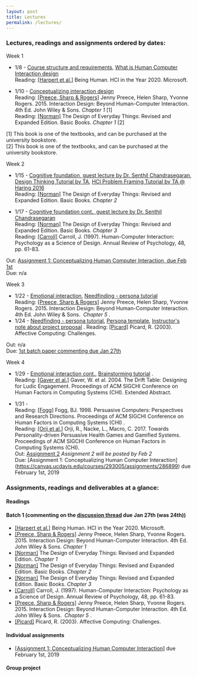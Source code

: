 ```yaml
---
layout: post
title: Lectures
permalink: /lectures/
---
```


### Lectures, readings and assignments ordered by dates:
Week 1  
- 1/8 - [Course structure and requirements](https://canvas.ucdavis.edu/courses/293005/files?preview=4939673), [What is Human Computer Interaction design](https://canvas.ucdavis.edu/courses/293005/files?preview=4939672)  
Reading:  [[Harpert et al.]](https://hxd.research.microsoft.com/work/being-human-human-computer-interaction-in-the-year-2020.php) Being Human. HCI in the Year 2020. Microsoft.

- 1/10 - [Conceptualizing interaction design](https://canvas.ucdavis.edu/courses/293005/files?preview=4939671)  
Reading: [[Preece, Sharp & Rogers]](http://www.id-book.com/) Jenny Preece, Helen Sharp, Yvonne Rogers. 2015. Interaction Design: Beyond Human-Computer Interaction. 4th Ed. John Wiley & Sons.  *Chapter 1* [1]   
Reading: [[Norman]](https://www.basicbooks.com/titles/don-norman/the-design-of-everyday-things/9780465050659/) The Design of Everyday Things: Revised and Expanded Edition. Basic Books. *Chapter 1* [2]  


[1] This book is one of the textbooks, and can be purchased at the university bookstore.  
[2] This book is one of the textbooks, and can be purchased at the university bookstore.

Week 2
- 1/15 - [Cognitive foundation, guest lecture by Dr. Senthil Chandrasegaran](https://canvas.ucdavis.edu/courses/293005/files/folder/Lecture?preview=5001357), [Design Thinking Tutorial by TA](https://canvas.ucdavis.edu/courses/293005/files?preview=4983685), [HCI Problem Framing Tutorial by TA @ Haring 2016](https://canvas.ucdavis.edu/courses/293005/files?preview=4983691)     
Reading: [[Norman]](https://www.basicbooks.com/titles/don-norman/the-design-of-everyday-things/9780465050659/) The Design of Everyday Things: Revised and Expanded Edition. Basic Books. *Chapter 2*    

- 1/17 - [Cognitive foundation cont., guest lecture by Dr. Senthil Chandrasegaran](https://canvas.ucdavis.edu/courses/293005/files/folder/Lecture?preview=5001357)    
Reading: [[Norman]](https://www.basicbooks.com/titles/don-norman/the-design-of-everyday-things/9780465050659/) The Design of Everyday Things: Revised and Expanded Edition. Basic Books. *Chapter 3*     
Reading: [[Carroll]](https://canvas.ucdavis.edu/courses/293005/files?preview=4983695) Carroll, J. (1997). Human-Computer Interaction: Psychology as a Science of Design. Annual Review of Psychology, 48, pp. 61-83.      

Out: [Assignment 1: Conceptualizing Human Computer Interaction, due Feb 1st](https://canvas.ucdavis.edu/courses/293005/assignments/286899)  
Due: n/a

Week 3
- 1/22 - [Emotional interaction](https://canvas.ucdavis.edu/courses/293005/files/folder/Lecture?preview=5040416), [Needfinding - persona tutorial](https://canvas.ucdavis.edu/courses/293005/files/folder/Studio?preview=5040423)   
Reading: [[Preece, Sharp & Rogers]](http://www.id-book.com/) Jenny Preece, Helen Sharp, Yvonne Rogers. 2015. Interaction Design: Beyond Human-Computer Interaction. 4th Ed. John Wiley & Sons.  *Chapter 5* .  
- 1/24 - [Needfinding - persona tutorial](https://canvas.ucdavis.edu/courses/293005/files/folder/Studio?preview=5040423), [Persona template](https://asinthecity.com/2011/05/13/explaining-personas-used-in-ux-design-%E2%80%93-part-2/),  [Instructor's note about project proposal](https://canvas.ucdavis.edu/courses/293005/files/folder/Studio?preview=5085313) . 
Reading: [[Picard]](https://affect.media.mit.edu/pdfs/03.picard.pdf) Picard, R. (2003). Affective Computing: Challenges.   

Out: n/a  
Due: [1st batch paper commenting due Jan 27th](https://canvas.ucdavis.edu/courses/293005/discussion_topics/259373)   


Week 4
- 1/29 - [Emotional interaction cont.](https://canvas.ucdavis.edu/courses/293005/files/folder/Lecture?preview=5040416), [Brainstorming tutorial](https://canvas.ucdavis.edu/courses/293005/files/folder/Studio?preview=5104519) .   
Reading: [[Gaver et al.]](https://canvas.ucdavis.edu/courses/225630/files?preview=3353707) Gaver, W. et al. 2004. The Drift Table: Designing for Ludic Engagement. Proceedings of ACM SIGCHI Conference on Human Factors in Computing Systems (CHI). Extended Abstract.   

- 1/31 -     
Reading: [[Fogg]](https://canvas.ucdavis.edu/courses/225630/files?preview=3353707) Fogg, BJ. 1998. Persuasive Computers: Perspectives and Research Directions. Proceedings of ACM SIGCHI Conference on Human Factors in Computing Systems (CHI) .    
Reading: [[Orji et al.]](https://canvas.ucdavis.edu/courses/225630/files?preview=3353901) Orji, R., Nacke, L., Macro, C. 2017. Towards Personality-driven Persuasive Health  Games and Gamified Systems. Proceedings of ACM SIGCHI Conference on Human Factors in Computing Systems (CHI).     
Out: [Assignment 2]( ) *Assignment 2 will be posted by Feb 2*  
Due: [Assignment 1: Conceptualizing Human Computer Interaction] (https://canvas.ucdavis.edu/courses/293005/assignments/286899) due February 1st, 2019    


### Assignments, readings and deliverables at a glance:

#### Readings
#### Batch 1 (commenting on the [discussion thread](https://canvas.ucdavis.edu/courses/293005/discussion_topics/259373) due Jan 27th (was 24th))
- [[Harpert et al.]](https://hxd.research.microsoft.com/work/being-human-human-computer-interaction-in-the-year-2020.php) Being Human. HCI in the Year 2020. Microsoft.
- [[Preece, Sharp & Rogers]](http://www.id-book.com/) Jenny Preece, Helen Sharp, Yvonne Rogers. 2015. Interaction Design: Beyond Human-Computer Interaction. 4th Ed. John Wiley & Sons. *Chapter 1*
- [[Norman]](https://www.basicbooks.com/titles/don-norman/the-design-of-everyday-things/9780465050659/) The Design of Everyday Things: Revised and Expanded Edition. *Chapter 1*  
- [[Norman]](https://www.basicbooks.com/titles/don-norman/the-design-of-everyday-things/9780465050659/) The Design of Everyday Things: Revised and Expanded Edition. Basic Books. *Chapter 2*   
- [[Norman]](https://www.basicbooks.com/titles/don-norman/the-design-of-everyday-things/9780465050659/) The Design of Everyday Things: Revised and Expanded Edition. Basic Books. *Chapter 3*   
- [[Carroll]](https://canvas.ucdavis.edu/courses/293005/files?preview=4983695) Carroll, J. (1997). Human-Computer Interaction: Psychology as a Science of Design. Annual Review of Psychology, 48, pp. 61-83.  
- [[Preece, Sharp & Rogers]](http://www.id-book.com/) Jenny Preece, Helen Sharp, Yvonne Rogers. 2015. Interaction Design: Beyond Human-Computer Interaction. 4th Ed. John Wiley & Sons.  *Chapter 5* . 
- [[Picard]](https://affect.media.mit.edu/pdfs/03.picard.pdf) Picard, R. (2003). Affective Computing: Challenges.  



#### Individual assignments
- [[Assignment 1: Conceptualizing Human Computer Interaction]](https://canvas.ucdavis.edu/courses/293005/assignments/286899) due February 1st, 2019   

#### Group project
